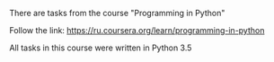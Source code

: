 There are tasks from the course "Programming in Python"

Follow the link: https://ru.coursera.org/learn/programming-in-python

All tasks in this course were written in Python 3.5